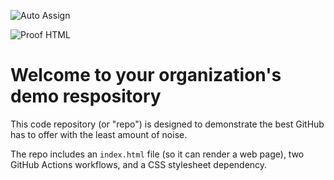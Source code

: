 ![Auto Assign](https://github.com/Ticketmasterclone/demo-repository/actions/workflows/auto-assign.yml/badge.svg)

![Proof HTML](https://github.com/Ticketmasterclone/demo-repository/actions/workflows/proof-html.yml/badge.svg)

# Welcome to your organization's demo respository
This code repository (or "repo") is designed to demonstrate the best GitHub has to offer with the least amount of noise.

The repo includes an `index.html` file (so it can render a web page), two GitHub Actions workflows, and a CSS stylesheet dependency.
